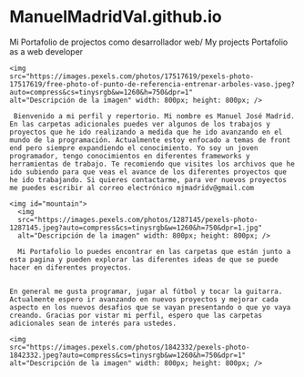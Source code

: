 # ManuelMadridVal.github.io
Mi Portafolio de projectos como desarrollador web/ My projects Portafolio as a web developer



    <img
    src="https://images.pexels.com/photos/17517619/pexels-photo-17517619/free-photo-of-punto-de-referencia-entrenar-arboles-vaso.jpeg?auto=compress&cs=tinysrgb&w=1260&h=750&dpr=1"
    alt="Descripción de la imagen" width: 800px; height: 800px; />
    
     Bienvenido a mi perfil y repertorio. Mi nombre es Manuel José Madrid. En las carpetas adicionales puedes ver algunos de los trabajos y proyectos que he ido realizando a medida que he ido avanzando en el mundo de la programación. Actualmente estoy enfocado a temas de front end pero siempre expandiendo el conocimiento. Yo soy un joven programador, tengo conocimientos en diferentes frameworks y herramientas de trabajo. Te recomiendo que visites los archivos que he ido subiendo para que veas el avance de los diferentes proyectos que he ido trabajando. Si quieres contactarme, para ver nuevos proyectos me puedes escribir al correo electrónico mjmadridv@gmail.com
    
    <img id="mountain">
      <img
      src="https://images.pexels.com/photos/1287145/pexels-photo-1287145.jpeg?auto=compress&cs=tinysrgb&w=1260&h=750&dpr=1.jpg"
      alt="Descripción de la imagen" width: 800px; height: 800px; />

      Mi Portafolio lo puedes encontrar en las carpetas que están junto a esta pagina y pueden explorar las diferentes ideas de que se puede hacer en diferentes proyectos.
      

    En general me gusta programar, jugar al fútbol y tocar la guitarra. Actualmente espero ir avanzando en nuevos proyectos y mejorar cada aspecto en los nuevos desafios que se vayan presentando o que yo vaya creando. Gracias por vistar mi perfil, espero que las carpetas adicionales sean de interés para ustedes.
    
    <img
    src="https://images.pexels.com/photos/1842332/pexels-photo-1842332.jpeg?auto=compress&cs=tinysrgb&w=1260&h=750&dpr=1"
    alt="Descripción de la imagen" width: 800px; height: 800px; />
  

